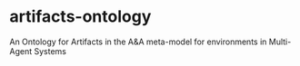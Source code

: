 # artifacts-ontology
An Ontology for Artifacts in the A&amp;A meta-model for environments in Multi-Agent Systems
